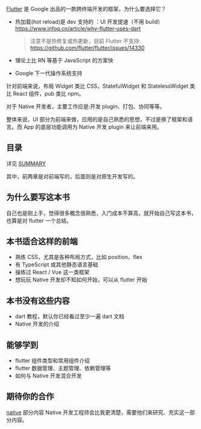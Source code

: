 [Flutter](https://flutter.io/) 是 Google 出品的一款跨终端开发的框架，为什么要选择它？

* 热加载(hot reload)是 dev 支持的 ：UI 开发提速（不用 build）https://www.infoq.cn/article/why-flutter-uses-dart

  > 注意不是热修复或热更新，目前 Flutter 不支持: https://github.com/flutter/flutter/issues/14330

* 理论上比 RN 等基于 JavaScript 的方案快
* Google 下一代操作系统支持

针对前端来说，布局 Widget 类比 CSS，StatefulWidget 和 StatelessWidget 类比 React 组件，pub 类比 npm。

对于 Native 开发者，主要工作应是:开发 plugin、打包、协同等等。

整体来说，UI 部分为前端来做，应用的是自己熟悉的思想，不过是换了框架和语言。而 App 的底层功能调用为 Native 开发 plugin 来让前端来用。

## 目录

详见 [SUMMARY](./SUMMARY.md)

其中，前两章是对前端写的，后面则是对原生开发写的。

## 为什么要写这本书

自己也是刚上手，觉得很多概念很熟悉，入门成本不算高，就开始自己写这本书，也算是对 flutter 一个总结。

## 本书适合这样的前端

* 熟练 CSS，尤其是各种布局方式，比如 position、flex
* 有 TypeScript 或其他静态语言基础
* 操练过 React / Vue 这一类框架
* 想玩玩 Native 开发却不知如何开始，可以从 flutter 开始

## 本书没有这些内容

* dart 教程，默认你已经看过至少一遍 dart 文档
* Native 开发的介绍

## 能够学到

* flutter 组件类型和常用组件介绍
* flutter 数据管理、主题管理、依赖管理等
* 如何与 Native 开发混合开发

## 期待你的合作

[native](./native/README.md) 部分内容 Native 开发工程师会比我更清楚，需要他们来研究、充实这一部分内容。